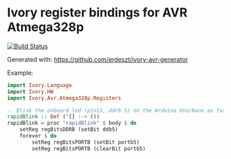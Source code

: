 # Ivory register bindings for AVR Atmega328p

[![Build Status](https://travis-ci.org/erdeszt/ivory-avr-atmega328p-registers.svg?branch=master)](https://travis-ci.org/erdeszt/ivory-avr-atmega328p-registers)

Generated with: https://github.com/erdeszt/ivory-avr-generator

Example:

```haskell
import Ivory.Language
import Ivory.HW
import Ivory.Avr.Atmega328p.Registers

-- Blink the onboard led (pin13, ddrb 5) on the Arduino Uno/Nano as fast as possible
rapidBlink :: Def ('[] :-> ())
rapidBlink = proc "rapidBlink" $ body $ do
    setReg regBitsDDRB (setBit ddb5)
    forever $ do
        setReg regBitsPORTB (setBit portb5)
        setReg regBitsPORTB (clearBit portb5)
```
